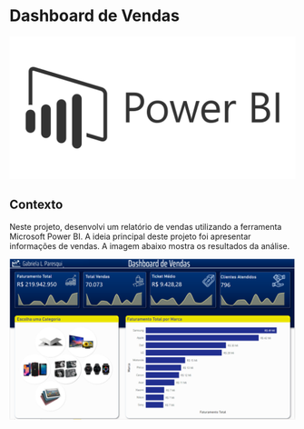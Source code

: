# Dashboard de Vendas

<p align="center"><img src="Images/img_powerBI.png" ></p>

## Contexto
Neste projeto, desenvolvi um relatório de vendas utilizando a ferramenta Microsoft Power BI. A ideia principal deste projeto foi apresentar informações de vendas. A imagem abaixo mostra os resultados da análise.

<p align="left"><img src="Images/img.png" ></p>
